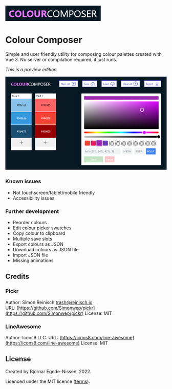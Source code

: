 ![colour-composer-title](colour-composer-title.png)

# Colour Composer

Simple and user friendly utility for composing colour palettes created with Vue 3. No server or compilation required, it just runs.

*This is a preview edition.*

![colour-composer-screenshot](colour-composer-screenshot.png)

### Known issues

* Not touchscreen/tablet/mobile friendly
* Accessibility issues

### Further development

* Reorder colours
* Edit colour picker swatches
* Copy colour to clipboard
* Multiple save slots
* Export colours as JSON
* Download colours as JSON file
* Import JSON file
* Missing animations

## Credits

### Pickr

Author: Simon Reinisch [trash@reinisch.io](mailto:trash@reinisch.io)
URL: [https://github.com/Simonwep/pickr](https://github.com/Simonwep/pickr)
License: MIT

### LineAwesome

Author: Icons8 LLC.
URL: [https://icons8.com/line-awesome](https://icons8.com/line-awesome)
License: MIT

## License

Created by Bjornar Egede-Nissen, 2022.

Licenced under the MIT licence ([terms](./LICENSE)).